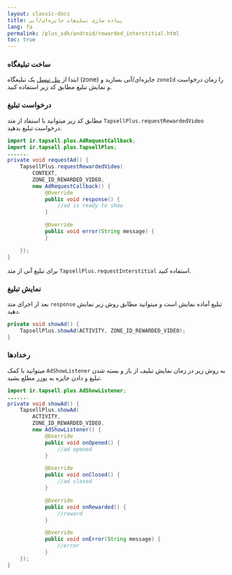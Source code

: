 ```yaml
---
layout: classic-docs
title: پیاده سازی تبلیغات جایزه‌ای/آنی
lang: fa
permalink: /plus_sdk/android/rewarded_interstitial.html
toc: true
---
```

### ساخت تبلیغگاه
ابتدا از [پنل تپسل](https://dashboard.tapsell.ir/) یک تبلیغگاه (zone) جایزه‌ای/آنی بسازید و `zoneId` را زمان درخواست و نمایش تبلیغ مطابق کد زیر استفاده کنید.

### درخواست تبلیغ
مطابق کد زیر میتوانید با استفاد از متد `TapsellPlus.requestRewardedVideo` درخواست تبلیغ بدهید.
```java
import ir.tapsell.plus.AdRequestCallback;
import ir.tapsell.plus.TapsellPlus;
.......
private void requestAd() {
    TapsellPlus.requestRewardedVideo(
        CONTEXT,
        ZONE_ID_REWARDED_VIDEO,
        new AdRequestCallback() {
            @Override
            public void response() {
                //ad is ready to show
            }

            @Override
            public void error(String message) {
            }

    });
}
```

برای تبلیغ آنی از متد `TapsellPlus.requestInterstitial` استفاده کنید.

### نمایش تبلیغ
بعد از اجرای متد `response` تبلیغ آماده نمایش است و میتوانید مطابق روش زیر نمایش دهید.

```java
private void showAd() {
    TapsellPlus.showAd(ACTIVITY, ZONE_ID_REWARDED_VIDEO);
}
```

### رخدادها
میتوانید با کمک `AdShowListener` به روش زیر در زمان نمایش تبلیف از باز و بسته شدن تبلیغ و دادن جایزه به یوزر مطلع بشید.

```java
import ir.tapsell.plus.AdShowListener;
.......
private void showAd() {
    TapsellPlus.showAd(
        ACTIVITY,
        ZONE_ID_REWARDED_VIDEO,
        new AdShowListener() {
            @Override
            public void onOpened() {
                //ad opened
            }

            @Override
            public void onClosed() {
                //ad closed
            }

            @Override
            public void onRewarded() {
                //reward
            }

            @Override
            public void onError(String message) {
                //error
            }
    });
}
```